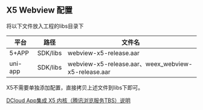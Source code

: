 ## X5 Webview 配置

将以下文件放入工程的libs目录下

平台 | 路径 | 文件名
-|-|-
5+APP|SDK/libs| webview-x5-release.aar
uni-app|SDK/libs| webview-x5-release.aar、weex_webview-x5-release.aar

X5不需要单独添加配置，直接拷贝上述文件到libs下即可。

[DCloud App集成 X5 内核（腾讯浏览服务TBS）说明](https://ask.dcloud.net.cn/article/36806)